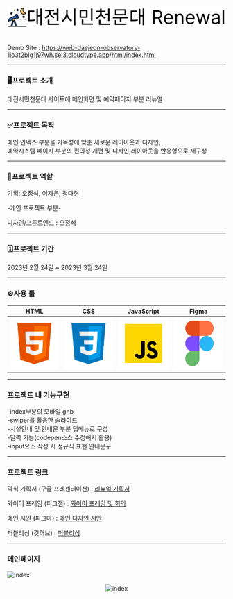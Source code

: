 # <p align="center"> <img src="./Readme_img/icon.png" alt="icon"></p>

Demo Site : https://web-daejeon-observatory-1io3t2blg1j97wh.sel3.cloudtype.app/html/index.html

---

### 🖥프로젝트 소개

대전시민천문대 사이트에 메인화면 및 예약페이지 부분 리뉴얼

---

### ✅프로젝트 목적

메인 인덱스 부분을 가독성에 맞춘 새로운 레이아웃과 디자인,<br/> 예약시스템 페이지 부분의 편의성 개편 및 디자인,레이아웃을 반응형으로 재구성

---
### 👥프로젝트 역할

기획: 오정석, 이제은, 정다현

-개인 프로젝트 부분-

디자인/프론트엔드 : 오정석

---

### 🗓프로젝트 기간

2023년 2월 24일 ~ 2023년 3월 24일

---

### ⚙사용 툴

|                                                 HTML                                                 |                                                   CSS                                                    |                                                       JavaScript                                                       |                                                    Figma                                                     |
| :--------------------------------------------------------------------------------------------------: | :------------------------------------------------------------------------------------------------------: | :--------------------------------------------------------------------------------------------------------------------: | :----------------------------------------------------------------------------------------------------------: |
| <img src="./Readme_img/html.svg" width="120px" height="120px" title="px(픽셀) 크기 설정" alt="html"> | <img src="./Readme_img/css.svg" width="120px" height="120px" title="px(픽셀) 크기 설정" alt="css"></img> | <img src="./Readme_img/javascript.svg" width="120px" height="120px" title="px(픽셀) 크기 설정" alt="javascript"></img> | <img src="./Readme_img/figma.svg" width="120px" height="120px" title="px(픽셀) 크기 설정" alt="figma"></img> |

</img>

---

### 프로젝트 내 기능구현

-index부분의 모바일 gnb <br/>
-swiper를 활용한 슬라이드 <br/>
-시설안내 및 안내문 부분 탭메뉴로 구성 <br/>
-달력 기능(codepen소스 수정해서 활용) <br/>
-input요소 작성 시 정규식 표현 안내문구

---

### 프로젝트 링크

약식 기획서 (구글 프레젠테이션) : [리뉴얼 기획서](https://docs.google.com/presentation/d/1PtCZ5NK-zUa_itFyQhS6pijREdrjelmpOlcfts9Cqdo/edit#slide=id.p, " 
proposal link")

와이어 프레임 (피그잼) : [와이어 프레임 및 회의](https://www.figma.com/file/jUD7SwCGpqrjIb4ZrvU2p2/C%EC%A1%B0_%EB%8C%80%EC%A0%84%EC%8B%9C%EB%AF%BC%EC%B2%9C%EB%AC%B8%EB%8C%80_%ED%86%A0%EB%A1%A0?node-id=0%3A1&t=akaat3hq5ajCgvxa-1, "wireframe")

메인 시안 (피그마) : [메인 디자인 시안](https://www.figma.com/file/bf3fQjXp41V1N2aMGA1qJI/%EB%8C%80%EC%A0%84%EC%8B%9C%EB%AF%BC%EC%B2%9C%EB%AC%B8%EB%8C%80-renewal?node-id=0%3A1&t=gPh3kxGYTjYH4nDk-1, "figma link")

퍼블리싱 (깃허브) : [퍼블리싱](https://github.com/jeong0214/Daejeon-Observatory, "publishing link")

---

### 메인페이지

<img src="./Readme_img/index.gif" alt="index"></img>
<p align="center"> <img src="./Readme_img/m_index.gif" alt="index"></img></p>
